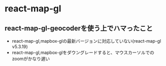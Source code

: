 # react-map-gl

## react-map-gl-geocoderを使う上でハマったこと

- react-map-gl,mapbox-glの最新バージョンに対応していない(react-map-gl v5.3.19)
- react-map-gl,mapbox-glをダウングレードすると、マウスカーソルでのzoomがかなり遅い
